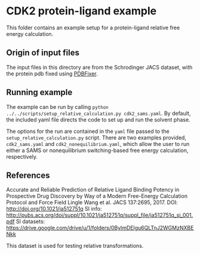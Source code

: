 # CDK2 protein-ligand example

This folder contains an example setup for a protein-ligand relative free energy calculation.

## Origin of input files

The input files in this directory are from the Schrodinger JACS dataset, with the protein pdb fixed using [PDBFixer](https://github.com/pandegroup/pdbfixer).

## Running example

The example can be run by calling `python ../../scripts/setup_relative_calculation.py cdk2_sams.yaml`. By default, the included yaml file directs the code to set up and run the solvent phase. 

The options for the run are contained in the `yaml` file passed to the `setup_relative_calculation.py` script. There are two examples provided,
`cdk2_sams.yaml` and `cdk2_nonequilibrium.yaml`, which allow the user to run either a SAMS or nonequilibrium switching-based free energy calculation, respectively.
## References

Accurate and Reliable Prediction of Relative Ligand Binding Potency in Prospective Drug Discovery by Way of a Modern Free-Energy Calculation Protocol and Force Field
Lingle Wang et al. JACS 137:2695, 2017.
DOI: http://doi.org/10.1021/ja512751q
SI info: http://pubs.acs.org/doi/suppl/10.1021/ja512751q/suppl_file/ja512751q_si_001.pdf
SI datasets: https://drive.google.com/drive/u/1/folders/0BylmDElgu6QLTnJ2WGMzNXBENkk

This dataset is used for testing relative transformations.